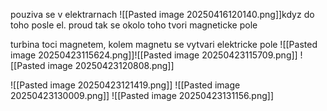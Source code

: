 pouziva se v elektrarnach
![[Pasted image 20250416120140.png]]kdyz do toho posle el. proud tak se okolo toho tvori magneticke pole

turbina toci magnetem, kolem magnetu se vytvari elektricke pole
![[Pasted image 20250423115624.png]]![[Pasted image 20250423115709.png]]
![[Pasted image 20250423120808.png]]

![[Pasted image 20250423121419.png]]
![[Pasted image 20250423130009.png]]
![[Pasted image 20250423131156.png]]
